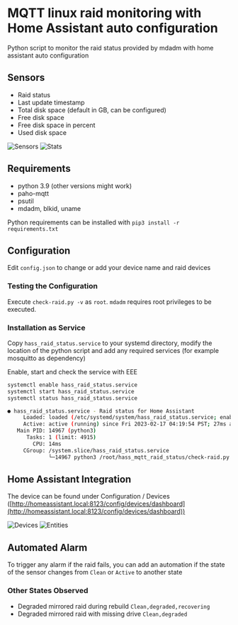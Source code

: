 # MQTT linux raid monitoring with Home Assistant auto configuration

Python script to monitor the raid status provided by mdadm with home assistant auto configuration

## Sensors

 - Raid status
 - Last update timestamp
 - Total disk space (default in GB, can be configured)
 - Free disk space
 - Free disk space in percent
 - Used disk space
 
 ![Sensors](https://raw.githubusercontent.com/sascha432/hass_mqtt_raid_status/master/sensors.png)
 ![Stats](https://raw.githubusercontent.com/sascha432/hass_mqtt_raid_status/master/stats.png)

## Requirements

- python 3.9 (other versions might work)
- paho-mqtt
- psutil
- mdadm, blkid, uname

Python requirements can be installed with `pip3 install -r requirements.txt`

## Configuration

Edit `config.json` to change or add your device name and raid devices

### Testing the Configuration

Execute `check-raid.py -v` as `root`. `mdadm` requires root privileges to be executed.

### Installation as Service

Copy `hass_raid_status.service` to your systemd directory, modify the location of the python script and add any required services (for example mosquitto as dependency)

Enable, start and check the service with
EEE
``` sh
systemctl enable hass_raid_status.service
systemctl start hass_raid_status.service
systemctl status hass_raid_status.service

● hass_raid_status.service - Raid status for Home Assistant
     Loaded: loaded (/etc/systemd/system/hass_raid_status.service; enabled; vendor preset: enabled)
     Active: active (running) since Fri 2023-02-17 04:19:54 PST; 27ms ago
   Main PID: 14967 (python3)
      Tasks: 1 (limit: 4915)
        CPU: 14ms
     CGroup: /system.slice/hass_raid_status.service
             └─14967 python3 /root/hass_mqtt_raid_status/check-raid.py

```

## Home Assistant Integration

The device can be found under Configuration / Devices ([http://homeassistant.local:8123/config/devices/dashboard](http://homeassistant.local:8123/config/devices/dashboard))

![Devices](https://raw.githubusercontent.com/sascha432/hass_mqtt_raid_status/master/device.png)
![Entities](https://raw.githubusercontent.com/sascha432/hass_mqtt_raid_status/master/entities.png)

## Automated Alarm

To trigger any alarm if the raid fails, you can add an automation if the state of the sensor changes from `Clean` or `Active` to another state

### Other States Observed

- Degraded mirrored raid during rebuild `Clean,degraded,recovering`
- Degraded mirrored raid with missing drive `Clean,degraded`
